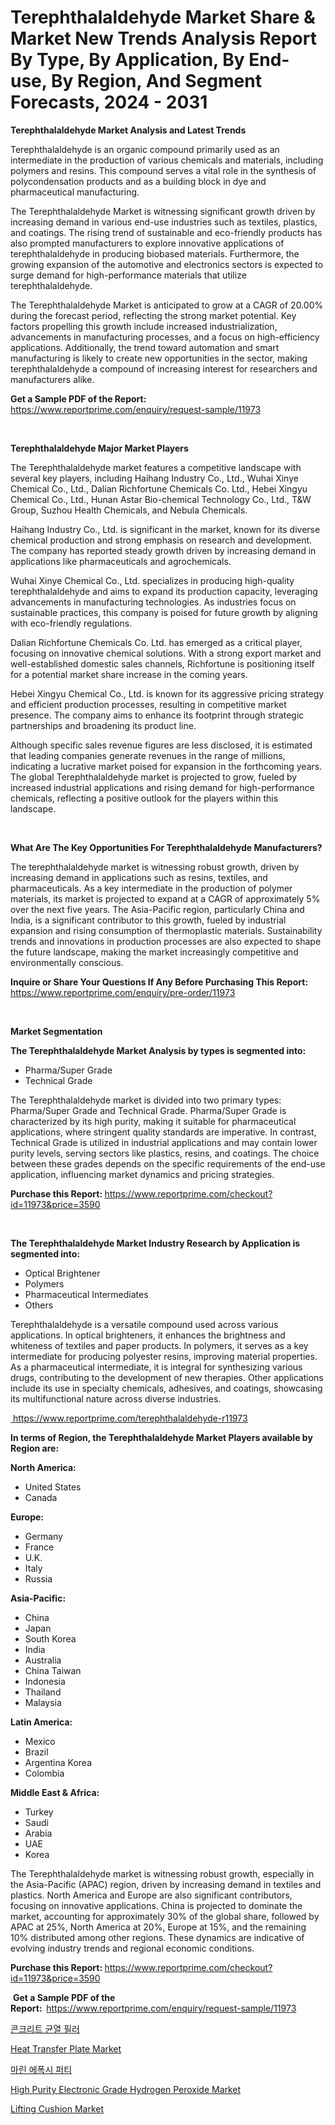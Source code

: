 <p><h1>Terephthalaldehyde Market Share & Market New Trends Analysis Report By Type, By Application, By End-use, By Region, And Segment Forecasts, 2024 - 2031</h1></p><p><strong>Terephthalaldehyde Market Analysis and Latest Trends</strong></p>
<p><p>Terephthalaldehyde is an organic compound primarily used as an intermediate in the production of various chemicals and materials, including polymers and resins. This compound serves a vital role in the synthesis of polycondensation products and as a building block in dye and pharmaceutical manufacturing.</p><p>The Terephthalaldehyde Market is witnessing significant growth driven by increasing demand in various end-use industries such as textiles, plastics, and coatings. The rising trend of sustainable and eco-friendly products has also prompted manufacturers to explore innovative applications of terephthalaldehyde in producing biobased materials. Furthermore, the growing expansion of the automotive and electronics sectors is expected to surge demand for high-performance materials that utilize terephthalaldehyde.</p><p>The Terephthalaldehyde Market is anticipated to grow at a CAGR of 20.00% during the forecast period, reflecting the strong market potential. Key factors propelling this growth include increased industrialization, advancements in manufacturing processes, and a focus on high-efficiency applications. Additionally, the trend toward automation and smart manufacturing is likely to create new opportunities in the sector, making terephthalaldehyde a compound of increasing interest for researchers and manufacturers alike.</p></p>
<p><strong>Get a Sample PDF of the Report:&nbsp;</strong> <a href="https://www.reportprime.com/enquiry/request-sample/11973">https://www.reportprime.com/enquiry/request-sample/11973</a></p>
<p>&nbsp;</p>
<p><strong>Terephthalaldehyde Major Market Players</strong></p>
<p><p>The Terephthalaldehyde market features a competitive landscape with several key players, including Haihang Industry Co., Ltd., Wuhai Xinye Chemical Co., Ltd., Dalian Richfortune Chemicals Co. Ltd., Hebei Xingyu Chemical Co., Ltd., Hunan Astar Bio-chemical Technology Co., Ltd., T&W Group, Suzhou Health Chemicals, and Nebula Chemicals. </p><p>Haihang Industry Co., Ltd. is significant in the market, known for its diverse chemical production and strong emphasis on research and development. The company has reported steady growth driven by increasing demand in applications like pharmaceuticals and agrochemicals. </p><p>Wuhai Xinye Chemical Co., Ltd. specializes in producing high-quality terephthalaldehyde and aims to expand its production capacity, leveraging advancements in manufacturing technologies. As industries focus on sustainable practices, this company is poised for future growth by aligning with eco-friendly regulations.</p><p>Dalian Richfortune Chemicals Co. Ltd. has emerged as a critical player, focusing on innovative chemical solutions. With a strong export market and well-established domestic sales channels, Richfortune is positioning itself for a potential market share increase in the coming years.</p><p>Hebei Xingyu Chemical Co., Ltd. is known for its aggressive pricing strategy and efficient production processes, resulting in competitive market presence. The company aims to enhance its footprint through strategic partnerships and broadening its product line.</p><p>Although specific sales revenue figures are less disclosed, it is estimated that leading companies generate revenues in the range of millions, indicating a lucrative market poised for expansion in the forthcoming years. The global Terephthalaldehyde market is projected to grow, fueled by increased industrial applications and rising demand for high-performance chemicals, reflecting a positive outlook for the players within this landscape.</p></p>
<p>&nbsp;</p>
<p><strong>What Are The Key Opportunities For Terephthalaldehyde Manufacturers?</strong></p>
<p><p>The terephthalaldehyde market is witnessing robust growth, driven by increasing demand in applications such as resins, textiles, and pharmaceuticals. As a key intermediate in the production of polymer materials, its market is projected to expand at a CAGR of approximately 5% over the next five years. The Asia-Pacific region, particularly China and India, is a significant contributor to this growth, fueled by industrial expansion and rising consumption of thermoplastic materials. Sustainability trends and innovations in production processes are also expected to shape the future landscape, making the market increasingly competitive and environmentally conscious.</p></p>
<p><strong>Inquire or Share Your Questions If Any Before Purchasing This Report:</strong> <a href="https://www.reportprime.com/enquiry/pre-order/11973">https://www.reportprime.com/enquiry/pre-order/11973</a></p>
<p>&nbsp;</p>
<p><strong>Market Segmentation</strong></p>
<p><strong>The Terephthalaldehyde Market Analysis by types is segmented into:</strong></p>
<p><ul><li>Pharma/Super Grade</li><li>Technical Grade</li></ul></p>
<p><p>The Terephthalaldehyde market is divided into two primary types: Pharma/Super Grade and Technical Grade. Pharma/Super Grade is characterized by its high purity, making it suitable for pharmaceutical applications, where stringent quality standards are imperative. In contrast, Technical Grade is utilized in industrial applications and may contain lower purity levels, serving sectors like plastics, resins, and coatings. The choice between these grades depends on the specific requirements of the end-use application, influencing market dynamics and pricing strategies.</p></p>
<p><strong>Purchase this Report:&nbsp;</strong><a href="https://www.reportprime.com/checkout?id=11973&price=3590">https://www.reportprime.com/checkout?id=11973&price=3590</a></p>
<p>&nbsp;</p>
<p><strong>The Terephthalaldehyde Market Industry Research by Application is segmented into:</strong></p>
<p><ul><li>Optical Brightener</li><li>Polymers</li><li>Pharmaceutical Intermediates</li><li>Others</li></ul></p>
<p><p>Terephthalaldehyde is a versatile compound used across various applications. In optical brighteners, it enhances the brightness and whiteness of textiles and paper products. In polymers, it serves as a key intermediate for producing polyester resins, improving material properties. As a pharmaceutical intermediate, it is integral for synthesizing various drugs, contributing to the development of new therapies. Other applications include its use in specialty chemicals, adhesives, and coatings, showcasing its multifunctional nature across diverse industries.</p></p>
<p><a href="https://www.reportprime.com/terephthalaldehyde-r11973">&nbsp;https://www.reportprime.com/terephthalaldehyde-r11973</a></p>
<p><strong>In terms of Region, the Terephthalaldehyde Market Players available by Region are:</strong></p>
<p>
    <p> <strong> North America: </strong>
        <ul>
            <li>United States</li>
            <li>Canada</li>
        </ul>
        </p> 
    <p> <strong> Europe: </strong>
        <ul>
            <li>Germany</li>
            <li>France</li>
            <li>U.K.</li>
            <li>Italy</li>
            <li>Russia</li>
        </ul>
        </p> 
    <p> <strong> Asia-Pacific: </strong>
        <ul>
            <li>China</li>
            <li>Japan</li>
            <li>South Korea</li>
            <li>India</li>
            <li>Australia</li>
            <li>China Taiwan</li>
            <li>Indonesia</li>
            <li>Thailand</li>
            <li>Malaysia</li>
        </ul>
        </p> 
    <p> <strong> Latin America: </strong>
        <ul>
            <li>Mexico</li>
            <li>Brazil</li>
            <li>Argentina Korea</li>
            <li>Colombia</li>
        </ul>
        </p> 
    <p> <strong> Middle East & Africa: </strong>
        <ul>
            <li>Turkey</li>
            <li>Saudi</li>
            <li>Arabia</li>
            <li>UAE</li>
            <li>Korea</li>
        </ul>
    </p>
    </p>
<p><p>The Terephthalaldehyde market is witnessing robust growth, especially in the Asia-Pacific (APAC) region, driven by increasing demand in textiles and plastics. North America and Europe are also significant contributors, focusing on innovative applications. China is projected to dominate the market, accounting for approximately 30% of the global share, followed by APAC at 25%, North America at 20%, Europe at 15%, and the remaining 10% distributed among other regions. These dynamics are indicative of evolving industry trends and regional economic conditions.</p></p>
<p><strong>Purchase this Report: </strong><a href="https://www.reportprime.com/checkout?id=11973&price=3590">https://www.reportprime.com/checkout?id=11973&price=3590</a></p>
<p>&nbsp;<strong>Get a Sample PDF of the Report:&nbsp;&nbsp;</strong><a href="https://www.reportprime.com/enquiry/request-sample/11973">https://www.reportprime.com/enquiry/request-sample/11973</a></p>
<p><strong></strong></p>
<p><p><a href="https://medium.com/@anita28yomishoe/%EC%BD%98%ED%81%AC%EB%A6%AC%ED%8A%B8-%EA%B7%A0%EC%97%B4-%EC%B1%84%EC%9A%B0%EA%B8%B0-%EC%8B%9C%EC%9E%A5-%EA%B7%9C%EB%AA%A8-%EB%B0%8F-%EC%A0%90%EC%9C%A0%EC%9C%A8-%EB%B6%84%EC%84%9D-%EC%84%B1%EC%9E%A5-%EB%8F%99%ED%96%A5-%EB%B0%8F-%EC%98%88%EC%B8%A1-2024-2031-b6cc5e0cb644">콘크리트 균열 필러</a></p><p><a href="https://medium.com/@graceturner587/heat-transfer-plate-market-outlook-complete-industry-analysis-2024-to-2031-3d84c8de1eb3">Heat Transfer Plate Market</a></p><p><a href="https://medium.com/@anita28yomishoe/2024%EB%85%84%EB%B6%80%ED%84%B0-2031%EB%85%84%EA%B9%8C%EC%A7%80%EC%9D%98-%ED%95%B4%EC%96%91-%EC%97%90%ED%8F%AD%EC%8B%9C-%ED%8D%BC%ED%8B%B0-%EC%8B%9C%EC%9E%A5-%EC%A0%90%EC%9C%A0%EC%9C%A8-%EB%B0%8F-%EA%B2%BD%EC%9F%81-%ED%99%98%EA%B2%BD%EC%97%90-%EB%8C%80%ED%95%9C-%ED%86%B5%EC%B0%B0%EB%A0%A5-950822ea4345">마린 에폭시 퍼티</a></p><p><a href="https://issuu.com/reportprime-2/docs/high-purity-electronic-grade-hydrog_30cd900884bd38">High Purity Electronic Grade Hydrogen Peroxide Market</a></p><p><a href="https://medium.com/@graceturner587/lifting-cushion-market-report-by-product-type-portable-normal-end-use-traffic-accident-house-1884208ba9b8">Lifting Cushion Market</a></p></p>